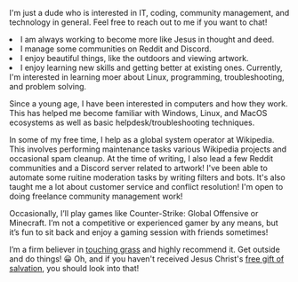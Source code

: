 <p>
        I'm just a dude who is interested in IT, coding, community management, and technology in general. Feel free to reach out to me if you want to chat!
        </p>
        <p>
        <li>I am always working to become more like Jesus in thought and deed.</li>
        <li>I manage some communities on Reddit and Discord.</li>
        <li>I enjoy beautiful things, like the outdoors and viewing artwork.</li>
        <li>I enjoy learning new skills and getting better at existing ones. Currently, I'm interested in learning moer about Linux, programming, troubleshooting, and problem solving.</li>
        </p>
        <p>
        Since a young age, I have been interested in computers and how they work. This has helped me become familiar with Windows, Linux, and MacOS ecosystems as well as basic helpdesk/troubleshooting techniques.
        </p>
        <p>
        In some of my free time, I help as a global system operator at Wikipedia. This involves performing maintenance tasks various Wikipedia projects and occasional spam cleanup. At the time of writing, I also lead a few Reddit communities and a Discord server related to artwork!
        I've been able to automate some ruitine moderation tasks by writing filters and bots. It's also taught me a lot about customer service and conflict resolution! I'm open to doing freelance community management work!
        </p>
        <p> 
        Occasionally, I’ll play games like Counter-Strike: Global Offensive or Minecraft. I’m not a competitive or experienced gamer by any means, but it’s fun to sit back and enjoy a gaming session with friends sometimes!
        </p>
        <p>
        I’m a firm believer in <a href="https://en.wiktionary.org/wiki/touch_grass">touching grass</a> and highly recommend it. Get outside and do things! 😀 Oh, and if you haven't received Jesus Christ's <a href="https://www.biblegateway.com/">free gift of salvation</a>, you should look into that!
        </p>

